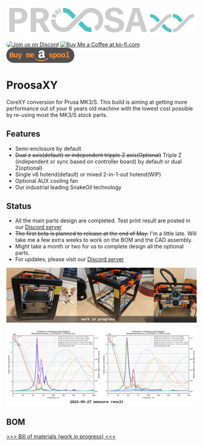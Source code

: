 ![baner logo](./doc/logo/logo.png)

<a href="https://discord.gg/WZVP2HuAag" style="height: 40px !important;"><img src="https://discordapp.com/api/guilds/851371040566673428/widget.png?style=banner2" alt="Join us on Discord" style="height: 40px !important;width: 180px !important;border-radius: 19px !important;" ></a>
<a href='https://ko-fi.com/F1F06RMBO' target='_blank'><img height='36' style='border:0px;height:40px;' src='https://cdn.ko-fi.com/cdn/kofi2.png?v=3' border='0' alt='Buy Me a Coffee at ko-fi.com' /></a>
<a href='https://www.amazon.jp/hz/wishlist/ls/2AHXTCG01RYAZ?ref_=wl_share' target='_blank'><img height='36' style='border:0px;height:40px; !important;border-radius: 19px' src='./doc/logo/buy-me-a-spool.png' border='0' alt='Buy Me a spool at amazon Japan' /></a>


# ProosaXY
CoreXY conversion for Prusa MK3/S. This build is aiming at getting more performance out of your 6 years old machine with the lowest cost possible by re-using most the MK3/S stock parts.

## Features

- Semi-enclosure by default
- ~~Dual z axis(default) or independent tripple Z axis(Optional)~~ Triple Z (independent or sync based on controller board) by default or dual Z(optional)
- Single v6 hotend(default) or mixed 2-in-1-out hotend(WIP)
- Optional AUX cooling fan
- Our industrial leading SnakeOil technology

## Status

- All the main parts design are completed. Test print result are posted in our [Discord server](https://discord.gg/WZVP2HuAag)
- ~~The first beta is planned to release at the end of May.~~ I'm a little late. Will take me a few extra weeks to work on the BOM and the CAD assembly.
- Might take a month or two for us to complete design all the optional parts. 
- For updates, please visit our [Discord server](https://discord.gg/WZVP2HuAag)

![](./doc/preview.png)

![](./doc/shaper.png)

## BOM
[>>> Bill of materials (work in progress) <<<](./doc/BOM/bom.md)
